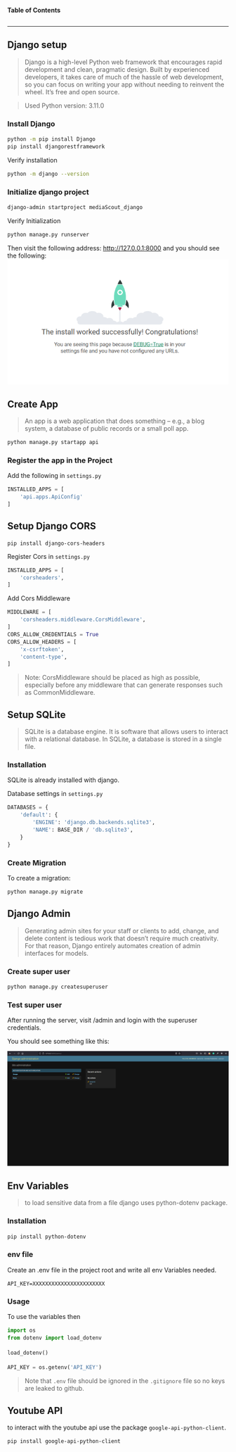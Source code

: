 **Table of Contents**

```toc

```
---
## Django setup

> Django is a high-level Python web framework that encourages rapid development and clean, pragmatic design. Built by experienced developers, it takes care of much of the hassle of web development, so you can focus on writing your app without needing to reinvent the wheel. It’s free and open source.

> Used Python version: 3.11.0

### Install Django

```bash
python -m pip install Django
pip install djangorestframework
```
Verify installation
```bash
python -m django --version
```

### Initialize django project
```bash
django-admin startproject mediaScout_django
```
Verify Initialization
```bash
python manage.py runserver
```
Then visit the following address: http://127.0.0.1:8000 and you should see the following:
![django Startup](/images/djangoStartup.png)

## Create App

> An app is a web application that does something – e.g., a blog system, a database of public records or a small poll app.

```bash
python manage.py startapp api
```


### Register the app in the Project
Add the following in `settings.py`
```py
INSTALLED_APPS = [
    'api.apps.ApiConfig'
]
```

## Setup Django CORS

```
pip install django-cors-headers
```
Register Cors in `settings.py`

```py
INSTALLED_APPS = [
    'corsheaders',
]
```
Add Cors Middleware
```py
MIDDLEWARE = [
    'corsheaders.middleware.CorsMiddleware',
]
CORS_ALLOW_CREDENTIALS = True
CORS_ALLOW_HEADERS = [
    'x-csrftoken',
    'content-type',
]
```

> Note: CorsMiddleware should be placed as high as possible, especially before any middleware that can generate responses such as CommonMiddleware.

## Setup SQLite

> SQLite is a database engine. It is software that allows users to interact with a relational database. In SQLite, a database is stored in a single file.
  
### Installation
SQLite is already installed with django.

Database settings in `settings.py`

```py
DATABASES = {
    'default': {
        'ENGINE': 'django.db.backends.sqlite3',
        'NAME': BASE_DIR / 'db.sqlite3',
    }
}
```

### Create Migration

To create a migration:
```bash
python manage.py migrate
```

## Django Admin

> Generating admin sites for your staff or clients to add, change, and delete content is tedious work that doesn’t require much creativity. For that reason, Django entirely automates creation of admin interfaces for models.

### Create super user

```bash
python manage.py createsuperuser
```

### Test super user

After running the server, visit /admin and login with the superuser credentials.

You should see something like this:

![django Admin page](/images/djangoAdminPage.png)

## Env Variables

> to load sensitive data from a file django uses python-dotenv package.

### Installation

```bash
pip install python-dotenv
```

### env file

Create an .env file in the project root and write all env Variables needed.

```env
API_KEY=XXXXXXXXXXXXXXXXXXXXXXX
```

### Usage

To use the variables then

```py
import os
from dotenv import load_dotenv

load_dotenv()

API_KEY = os.getenv('API_KEY')
```

> Note that `.env` file should be ignored in the `.gitignore` file so no keys are leaked to github.

## Youtube API

to interact with the youtube api use the package `google-api-python-client`.

```bash
pip install google-api-python-client
```